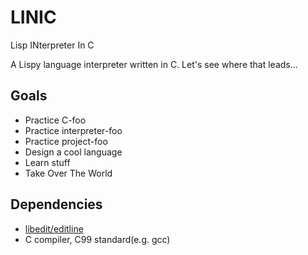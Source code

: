 # LINIC
Lisp INterpreter In C

A Lispy language interpreter written in C. Let's see where that leads...

Goals
-------
* Practice C-foo
* Practice interpreter-foo
* Practice project-foo
* Design a cool language
* Learn stuff
* Take Over The World

Dependencies
-------------
* [libedit/editline](http://thrysoee.dk/editline/)
* C compiler, C99 standard(e.g. gcc)

